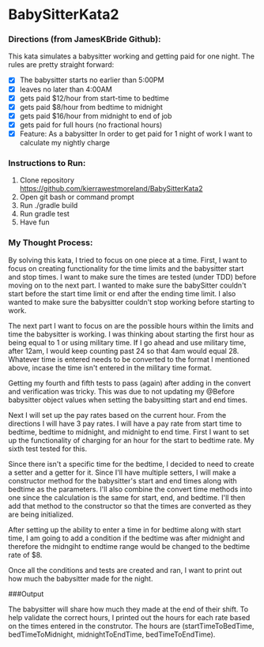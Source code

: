 # BabySitterKata2

### Directions (from JamesKBride Github):

This kata simulates a babysitter working and getting paid for one night. The rules are pretty straight forward:

- [x] The babysitter starts no earlier than 5:00PM
- [x] leaves no later than 4:00AM
- [x] gets paid $12/hour from start-time to bedtime
- [x] gets paid $8/hour from bedtime to midnight
- [x] gets paid $16/hour from midnight to end of job
- [x] gets paid for full hours (no fractional hours)
- [x] Feature: As a babysitter In order to get paid for 1 night of work I want to calculate my nightly charge

### Instructions to Run:
1. Clone repository https://github.com/kierrawestmoreland/BabySitterKata2
2. Open git bash or command prompt
3. Run ./gradle build
4. Run gradle test
5. Have fun

### My Thought Process:

By solving this kata, I tried to focus on one piece at a time. 
First, I want to focus on creating functionality for the time limits and the babysitter start and stop times.
I want to make sure the times are tested (under TDD) before moving on to the next part. 
I wanted to make sure the babySitter couldn't start before the start time limit or end after the ending time limit.
I also wanted to make sure the babysitter couldn't stop working before starting to work.

The next part I want to focus on are the possible hours within the limits and time the babysitter is working. 
I was thinking about starting the first hour as being equal to 1 or using military time. 
If I go ahead and use military time, after 12am, I would keep counting past 24 so that 4am would equal 28.
Whatever time is entered needs to be converted to the format I mentioned above, incase the time isn't entered in the military time format.

Getting my fourth and fifth tests to pass (again) after adding in the convert and verification was tricky. 
This was due to not updating my @Before babysitter object values when setting the babysitting start and end times. 

Next I will set up the pay rates based on the current hour. From the directions I will have 3 pay rates.
I will have a pay rate from start time to bedtime, bedtime to midnight, and midnight to end time.
First I want to set up the functionality of charging for an hour for the start to bedtime rate.
My sixth test tested for this. 

Since there isn't a specific time for the bedtime, I decided to need to create a setter and a getter for it. 
Since I'll have multiple setters, I will make a constructor method for the babysitter's start and end times along with bedtime as the parameters. I'll also combine the convert time methods into one since the calculation is the same for start, end, and bedtime.
I'll then add that method to the constructor so that the times are converted as they are being initialized.

After setting up the ability to enter a time in for bedtime along with start time, I am going to add a condition if the bedtime was after midnight and therefore the midngiht to endtime range would be changed to the bedtime rate of $8.

Once all the conditions and tests are created and ran, I want to print out how much the babysitter made for the night. 

###Output

The babysitter will share how much they made at the end of their shift. 
To help validate the correct hours, I printed out the hours for each rate based on the times entered in the construtor. 
The hours are (startTimeToBedTime, bedTimeToMidnight, midnightToEndTime, bedTimeToEndTime).
